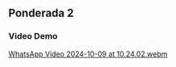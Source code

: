 ## Ponderada 2

### Video Demo

[WhatsApp Video 2024-10-09 at 10.24.02.webm](https://github.com/user-attachments/assets/e3539321-2d6a-4849-b20e-78b05abad0dc)
